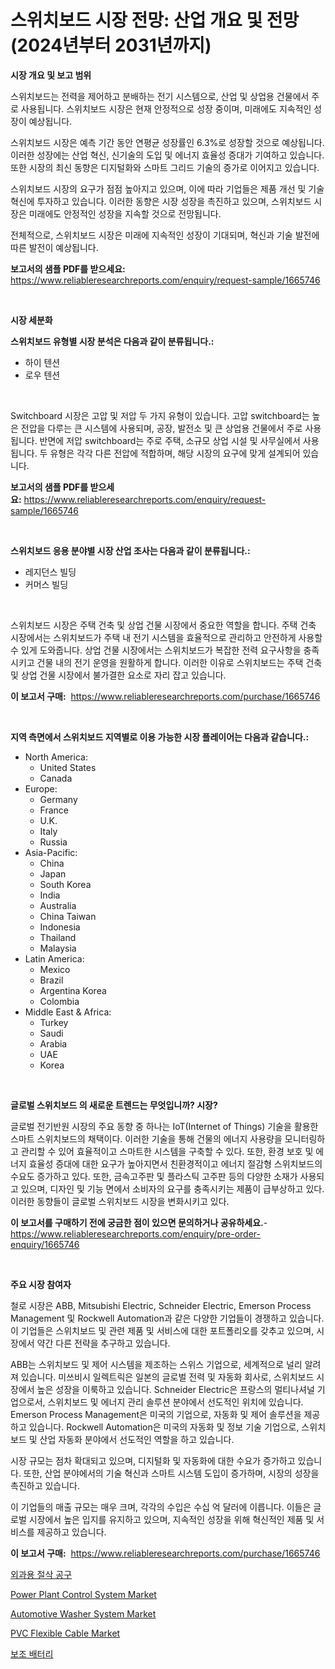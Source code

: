 <p><h1>스위치보드 시장 전망: 산업 개요 및 전망 (2024년부터 2031년까지)</h1></p><p><strong>시장 개요 및 보고 범위</strong></p>
<p><p>스위치보드는 전력을 제어하고 분배하는 전기 시스템으로, 산업 및 상업용 건물에서 주로 사용됩니다. 스위치보드 시장은 현재 안정적으로 성장 중이며, 미래에도 지속적인 성장이 예상됩니다. </p><p>스위치보드 시장은 예측 기간 동안 연평균 성장률인 6.3%로 성장할 것으로 예상됩니다. 이러한 성장에는 산업 혁신, 신기술의 도입 및 에너지 효율성 증대가 기여하고 있습니다. 또한 시장의 최신 동향은 디지털화와 스마트 그리드 기술의 증가로 이어지고 있습니다.</p><p>스위치보드 시장의 요구가 점점 높아지고 있으며, 이에 따라 기업들은 제품 개선 및 기술 혁신에 투자하고 있습니다. 이러한 동향은 시장 성장을 촉진하고 있으며, 스위치보드 시장은 미래에도 안정적인 성장을 지속할 것으로 전망됩니다.</p><p>전체적으로, 스위치보드 시장은 미래에 지속적인 성장이 기대되며, 혁신과 기술 발전에 따른 발전이 예상됩니다.</p></p>
<p><strong>보고서의 샘플 PDF를 받으세요:</strong> <a href="https://www.reliableresearchreports.com/enquiry/request-sample/1665746">https://www.reliableresearchreports.com/enquiry/request-sample/1665746</a></p>
<p>&nbsp;</p>
<p><strong>시장 세분화</strong></p>
<p><strong>스위치보드 유형별 시장 분석은 다음과 같이 분류됩니다.:</strong></p>
<p><ul><li>하이 텐션</li><li>로우 텐션</li></ul></p>
<p>&nbsp;</p>
<p><p>Switchboard 시장은 고압 및 저압 두 가지 유형이 있습니다. 고압 switchboard는 높은 전압을 다루는 큰 시스템에 사용되며, 공장, 발전소 및 큰 상업용 건물에서 주로 사용됩니다. 반면에 저압 switchboard는 주로 주택, 소규모 상업 시설 및 사무실에서 사용됩니다. 두 유형은 각각 다른 전압에 적합하며, 해당 시장의 요구에 맞게 설계되어 있습니다.</p></p>
<p><strong>보고서의 샘플 PDF를 받으세요:</strong>&nbsp;<a href="https://www.reliableresearchreports.com/enquiry/request-sample/1665746">https://www.reliableresearchreports.com/enquiry/request-sample/1665746</a></p>
<p>&nbsp;</p>
<p><strong> 스위치보드 응용 분야별 시장 산업 조사는 다음과 같이 분류됩니다.:</strong></p>
<p><ul><li>레지던스 빌딩</li><li>커머스 빌딩</li></ul></p>
<p>&nbsp;</p>
<p><p>스위치보드 시장은 주택 건축 및 상업 건물 시장에서 중요한 역할을 합니다. 주택 건축 시장에서는 스위치보드가 주택 내 전기 시스템을 효율적으로 관리하고 안전하게 사용할 수 있게 도와줍니다. 상업 건물 시장에서는 스위치보드가 복잡한 전력 요구사항을 충족시키고 건물 내의 전기 운영을 원활하게 합니다. 이러한 이유로 스위치보드는 주택 건축 및 상업 건물 시장에서 불가결한 요소로 자리 잡고 있습니다.</p></p>
<p><strong>이 보고서 구매:</strong>&nbsp; <a href="https://www.reliableresearchreports.com/purchase/1665746">https://www.reliableresearchreports.com/purchase/1665746</a></p>
<p>&nbsp;</p>
<p><strong>지역 측면에서 스위치보드 지역별로 이용 가능한 시장 플레이어는 다음과 같습니다.:</strong></p>
<p><ul>
    <li>
        North America:
        <ul>
            <li>United States</li>
            <li>Canada</li>
        </ul>
    </li>
    <li>
        Europe:
        <ul>
            <li>Germany</li>
            <li>France</li>
            <li>U.K.</li>
            <li>Italy</li>
            <li>Russia</li>
        </ul>
    </li>
    <li>
        Asia-Pacific:
        <ul>
            <li>China</li>
            <li>Japan</li>
            <li>South Korea</li>
            <li>India</li>
            <li>Australia</li>
            <li>China Taiwan</li>
            <li>Indonesia</li>
            <li>Thailand</li>
            <li>Malaysia</li>
        </ul>
    </li>
    <li>
        Latin America:
        <ul>
            <li>Mexico</li>
            <li>Brazil</li>
            <li>Argentina Korea</li>
            <li>Colombia</li>
        </ul>
    </li>
    <li>
        Middle East & Africa:
        <ul>
            <li>Turkey</li>
            <li>Saudi</li>
            <li>Arabia</li>
            <li>UAE</li>
            <li>Korea</li>
        </ul>
    </li>
    </ul></p>
<p>&nbsp;</p>
<p><strong>글로벌 스위치보드 의 새로운 트렌드는 무엇입니까? 시장?</strong></p>
<p><p>글로벌 전기반원 시장의 주요 동향 중 하나는 IoT(Internet of Things) 기술을 활용한 스마트 스위치보드의 채택이다. 이러한 기술을 통해 건물의 에너지 사용량을 모니터링하고 관리할 수 있어 효율적이고 스마트한 시스템을 구축할 수 있다. 또한, 환경 보호 및 에너지 효율성 증대에 대한 요구가 높아지면서 친환경적이고 에너지 절감형 스위치보드의 수요도 증가하고 있다. 또한, 금속고주판 및 플라스틱 고주판 등의 다양한 소재가 사용되고 있으며, 디자인 및 기능 면에서 소비자의 요구를 충족시키는 제품이 급부상하고 있다. 이러한 동향들이 글로벌 스위치보드 시장을 변화시키고 있다.</p></p>
<p><strong>이 보고서를 구매하기 전에 궁금한 점이 있으면 문의하거나 공유하세요.</strong>- <a href="https://www.reliableresearchreports.com/enquiry/pre-order-enquiry/1665746">https://www.reliableresearchreports.com/enquiry/pre-order-enquiry/1665746</a></p>
<p>&nbsp;</p>
<p><strong>주요 시장 참여자</strong></p>
<p><p>철로 시장은 ABB, Mitsubishi Electric, Schneider Electric, Emerson Process Management 및 Rockwell Automation과 같은 다양한 기업들이 경쟁하고 있습니다. 이 기업들은 스위치보드 및 관련 제품 및 서비스에 대한 포트폴리오를 갖추고 있으며, 시장에서 약간 다른 전략을 추구하고 있습니다.</p><p>ABB는 스위치보드 및 제어 시스템을 제조하는 스위스 기업으로, 세계적으로 널리 알려져 있습니다. 미쓰비시 일렉트릭은 일본의 글로벌 전력 및 자동화 회사로, 스위치보드 시장에서 높은 성장을 이룩하고 있습니다. Schneider Electric은 프랑스의 멀티나셔널 기업으로서, 스위치보드 및 에너지 관리 솔루션 분야에서 선도적인 위치에 있습니다. Emerson Process Management은 미국의 기업으로, 자동화 및 제어 솔루션을 제공하고 있습니다. Rockwell Automation은 미국의 자동화 및 정보 기술 기업으로, 스위치보드 및 산업 자동화 분야에서 선도적인 역할을 하고 있습니다.</p><p>시장 규모는 점차 확대되고 있으며, 디지털화 및 자동화에 대한 수요가 증가하고 있습니다. 또한, 산업 분야에서의 기술 혁신과 스마트 시스템 도입이 증가하며, 시장의 성장을 촉진하고 있습니다.</p><p>이 기업들의 매출 규모는 매우 크며, 각각의 수입은 수십 억 달러에 이릅니다. 이들은 글로벌 시장에서 높은 입지를 유지하고 있으며, 지속적인 성장을 위해 혁신적인 제품 및 서비스를 제공하고 있습니다.</p></p>
<p><strong>이 보고서 구매:</strong>&nbsp;&nbsp;<a href="https://www.reliableresearchreports.com/purchase/1665746">https://www.reliableresearchreports.com/purchase/1665746</a></p>
<p><p><a href="https://medium.com/@percyhagernes9778/%EC%99%B8%EA%B3%BC-%EC%88%98%EC%88%A0-%EB%8F%84%EA%B5%AC-%EC%8B%9C%EC%9E%A5%EC%9D%80-%EC%8B%9C%EC%9E%A5-%EC%A0%90%EC%9C%A0%EC%9C%A8-%ED%81%AC%EA%B8%B0-%EB%B0%8F-2031%EB%85%84%EA%B9%8C%EC%A7%80-%EC%98%88%EC%83%81%EB%90%98%EB%8A%94-%EC%98%88%EC%B8%A1%EC%97%90-%EC%A4%91%EC%A0%90%EC%9D%84-%EB%91%A1%EB%8B%88%EB%8B%A4-bf36fc85ee0d">외과용 절삭 공구</a></p><p><a href="https://github.com/bmorecock/Market-Research-Report-List-2/blob/main/power-plant-control-system-market.md">Power Plant Control System Market</a></p><p><a href="https://issuu.com/reportprime-2/docs/automotive-washer-system-market-size-2030.pptx">Automotive Washer System Market</a></p><p><a href="https://github.com/Krish2023na/Market-Research-Report-List-3/blob/main/pvc-flexible-cable-market.md">PVC Flexible Cable Market</a></p><p><a href="https://github.com/vs10l4sfg5c/Market-Research-Report-List-1/blob/main/359671014918.md">보조 배터리</a></p></p>
